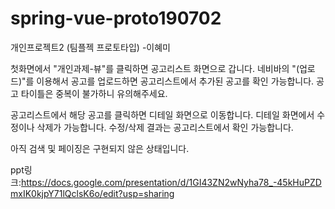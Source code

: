 # spring-vue-proto190702
개인프로젝트2 (팀플젝 프로토타입) -이혜미

첫화면에서 "개인과제-뷰"를 클릭하면 공고리스트 화면으로 갑니다.
네비바의 "(업로드)"를 이용해서 공고를 업로드하면 공고리스트에서 추가된 공고를 확인 가능합니다.
공고 타이틀은 중복이 불가하니 유의해주세요.

공고리스트에서 해당 공고를 클릭하면 디테일 화면으로 이동합니다.
디테일 화면에서 수정이나 삭제가 가능합니다.
수정/삭제 결과는 공고리스트에서 확인 가능합니다.

아직 검색 및 페이징은 구현되지 않은 상태입니다.

ppt링크:https://docs.google.com/presentation/d/1GI43ZN2wNyha78_-45kHuPZDmxIK0kjpY71lQclsK6o/edit?usp=sharing
